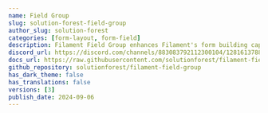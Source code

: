 ```yaml
---
name: Field Group
slug: solution-forest-field-group
author_slug: solution-forest
categories: [form-layout, form-field]
description: Filament Field Group enhances Filament's form building capabilities. It allows you to easily group and organize form fields in UI.
discord_url: https://discord.com/channels/883083792112300104/1281613788831027200
docs_url: https://raw.githubusercontent.com/solutionforest/filament-field-group/main/README.md
github_repository: solutionforest/filament-field-group
has_dark_theme: false
has_translations: false
versions: [3]
publish_date: 2024-09-06
---
```

